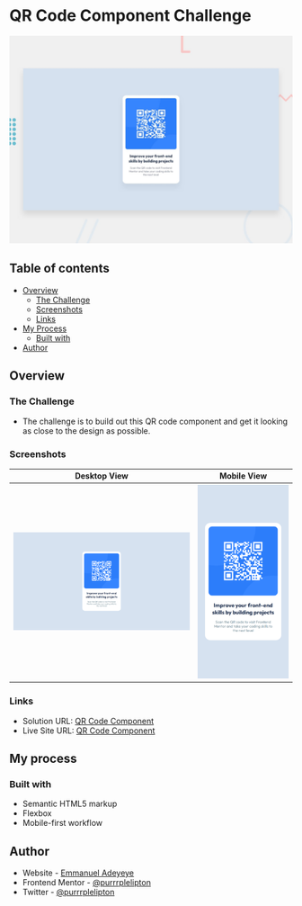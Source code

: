 # QR Code Component Challenge

![Design preview for the QR Code Component coding challenge](./design/desktop-preview.jpg)

## Table of contents

- [Overview](#overview)
  - [The Challenge](#the-challenge)
  - [Screenshots](#screenshots)
  - [Links](#links)
- [My Process](#my-process)
  - [Built with](#built-with)
- [Author](#author)

## Overview

### The Challenge

- The challenge is to build out this QR code component and get it looking as close to the design as possible.

### Screenshots

| Desktop View                            | Mobile View                           |
| --------------------------------------- | ------------------------------------- |
| ![Desktop](./design/desktop-design.png) | ![Mobile](./design/mobile-design.png) |

### Links

- Solution URL: [QR Code Component](https://frontendmentor.io/purrrplelipton/newsletter-signup/)
- Live Site URL: [QR Code Component](https://purrrplelipton.github.io/newsletter-signup/)

## My process

### Built with

- Semantic HTML5 markup
- Flexbox
- Mobile-first workflow

## Author

- Website - [Emmanuel Adeyeye](https://tobiii.vercel.app)
- Frontend Mentor - [@purrrplelipton](https://www.frontendmentor.io/profile/purrrplelipton)
- Twitter - [@purrrplelipton](https://www.twitter.com/purrrplelipton)
